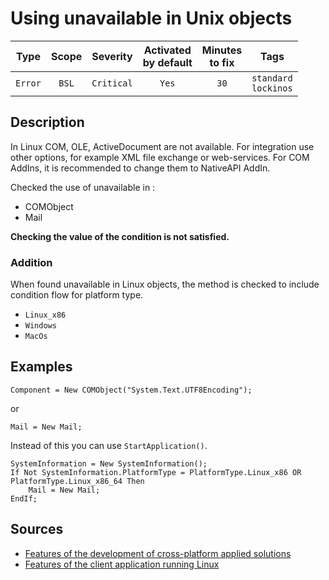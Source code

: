 # Using unavailable in Unix objects

| Type | Scope | Severity | Activated<br/>by default | Minutes<br/>to fix | Tags |
| :-: | :-: | :-: | :-: | :-: | :-: |
| `Error` | `BSL` | `Critical` | `Yes` | `30` | `standard`<br/>`lockinos` |

<!-- Блоки выше заполняются автоматически, не трогать -->
## Description

In Linux COM, OLE, ActiveDocument are not available. For integration use other options, for example XML file exchange or web-services.
For COM AddIns, it is recommended to change them to NativeAPI AddIn.

Checked the use of unavailable in :

- COMObject
- Mail

**Checking the value of the condition is not satisfied.**

### Addition

When found unavailable in Linux objects, the method is checked to include condition flow for platform type.

- `Linux_x86`
- `Windows`
- `MacOs`

## Examples

```bsl
Component = New COMObject("System.Text.UTF8Encoding");
```

or

```bsl
Mail = New Mail;
```

Instead of this you can use `StartApplication()`.

```bsl
SystemInformation = New SystemInformation();
If Not SystemInformation.PlatformType = PlatformType.Linux_x86 OR PlatformType.Linux_x86_64 Then
	Mail = New Mail;
EndIf;
```

## Sources

- [Features of the development of cross-platform applied solutions](https://its.1c.ru/db/v8314doc#bookmark:dev:TI000001208)
- [Features of the client application running Linux](https://its.1c.ru/db/v8314doc#bookmark:dev:TI000001283)
